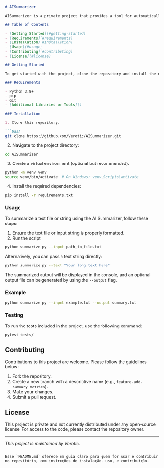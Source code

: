 ```md
# AISummarizer

AISummarizer is a private project that provides a tool for automatically generating summaries from text. This repository includes the code necessary to process large bodies of text, apply natural language processing (NLP) techniques, and produce concise, coherent summaries.

## Table of Contents

- [Getting Started](#getting-started)
- [Requirements](#requirements)
- [Installation](#installation)
- [Usage](#usage)
- [Contributing](#contributing)
- [License](#license)

## Getting Started

To get started with the project, clone the repository and install the necessary dependencies. Follow the instructions below to set up the project on your local machine.

### Requirements

- Python 3.8+
- pip
- Git
- [Additional Libraries or Tools]()

### Installation

1. Clone this repository:

```bash
git clone https://github.com/Verotic/AISummarizer.git
```

2. Navigate to the project directory:

```bash
cd AISummarizer
```

3. Create a virtual environment (optional but recommended):

```bash
python -m venv venv
source venv/bin/activate  # On Windows: venv\Scripts\activate
```

4. Install the required dependencies:

```bash
pip install -r requirements.txt
```

### Usage

To summarize a text file or string using the AI Summarizer, follow these steps:

1. Ensure the text file or input string is properly formatted.
2. Run the script:

```bash
python summarize.py --input path_to_file.txt
```

Alternatively, you can pass a text string directly:

```bash
python summarize.py --text "Your long text here"
```

The summarized output will be displayed in the console, and an optional output file can be generated by using the `--output` flag.

### Example

```bash
python summarize.py --input example.txt --output summary.txt
```

### Testing

To run the tests included in the project, use the following command:

```bash
pytest tests/
```

## Contributing

Contributions to this project are welcome. Please follow the guidelines below:

1. Fork the repository.
2. Create a new branch with a descriptive name (e.g., `feature-add-summary-metrics`).
3. Make your changes.
4. Submit a pull request.

## License

This project is private and not currently distributed under any open-source license. For access to the code, please contact the repository owner.

---

_This project is maintained by Verotic._

```

Esse `README.md` oferece um guia claro para quem for usar e contribuir no repositório, com instruções de instalação, uso, e contribuição.
